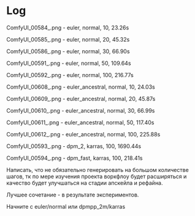 # Log

ComfyUI_00584_.png - euler, normal, 10, 23.26s

ComfyUI_00585_.png - euler, normal, 20, 45.32s

ComfyUI_00586_.png - euler, normal, 30, 66.90s

ComfyUI_00591_.png - euler, normal, 50, 109.64s

ComfyUI_00592_.png - euler, normal, 100, 216.77s

ComfyUI_00608_.png - euler_ancestral, normal, 10, 24.03s

ComfyUI_00609_.png - euler_ancestral, normal, 20, 45.87s

ComfyUI_00610_.png - euler_ancestral, normal, 30, 66.99s

ComfyUI_00611_.png - euler_ancestral, normal, 50, 117.40s

ComfyUI_00612_.png - euler_ancestral, normal, 100, 225.88s

ComfyUI_00593_.png - dpm_2, karras, 100, 1690.44s

ComfyUI_00594_.png - dpm_fast, karras, 100, 218.41s


Написать, что не обязательно генерировать на большом количестве шагов, тк по мере изучения проекта воркфлоу будет расширяться и качество будет улучшаться на стадии апскейла и рефайна.

Лучшее сочетание - в результате экспериментов.

Начните с euler/normal или dpmpp_2m/karras